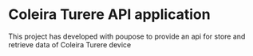 # Coleira Turere API application

This project has developed with poupose to provide an api for store and retrieve data of Coleira Turere device